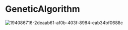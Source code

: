 # GeneticAlgorithm
![194086716-2deaab61-af0b-403f-8984-eab34bf0688c](https://github.com/user-attachments/assets/574f856f-11bc-4f1e-842f-e24aee664923)
